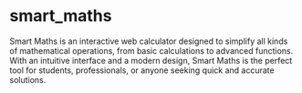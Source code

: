 # smart_maths
Smart Maths is an interactive web calculator designed to simplify all kinds of mathematical operations, from basic calculations to advanced functions. With an intuitive interface and a modern design, Smart Maths is the perfect tool for students, professionals, or anyone seeking quick and accurate solutions.
